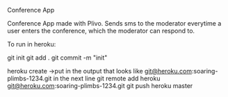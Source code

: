 Conference App

Conference App made with Plivo.
Sends sms to the moderator everytime a user enters the conference, which the moderator can respond to.

To run in heroku:

git init
git add .
git commit -m "init"

heroku create
->put in the output that looks like git@heroku.com:soaring-plimbs-1234.git in the next line
git remote add heroku  git@heroku.com:soaring-plimbs-1234.git
git push heroku master
